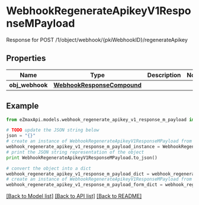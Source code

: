 # WebhookRegenerateApikeyV1ResponseMPayload

Response for POST /1/object/webhook/{pkiWebhookID}/regenerateApikey

## Properties

Name | Type | Description | Notes
------------ | ------------- | ------------- | -------------
**obj_webhook** | [**WebhookResponseCompound**](WebhookResponseCompound.md) |  | 

## Example

```python
from eZmaxApi.models.webhook_regenerate_apikey_v1_response_m_payload import WebhookRegenerateApikeyV1ResponseMPayload

# TODO update the JSON string below
json = "{}"
# create an instance of WebhookRegenerateApikeyV1ResponseMPayload from a JSON string
webhook_regenerate_apikey_v1_response_m_payload_instance = WebhookRegenerateApikeyV1ResponseMPayload.from_json(json)
# print the JSON string representation of the object
print WebhookRegenerateApikeyV1ResponseMPayload.to_json()

# convert the object into a dict
webhook_regenerate_apikey_v1_response_m_payload_dict = webhook_regenerate_apikey_v1_response_m_payload_instance.to_dict()
# create an instance of WebhookRegenerateApikeyV1ResponseMPayload from a dict
webhook_regenerate_apikey_v1_response_m_payload_form_dict = webhook_regenerate_apikey_v1_response_m_payload.from_dict(webhook_regenerate_apikey_v1_response_m_payload_dict)
```
[[Back to Model list]](../README.md#documentation-for-models) [[Back to API list]](../README.md#documentation-for-api-endpoints) [[Back to README]](../README.md)


